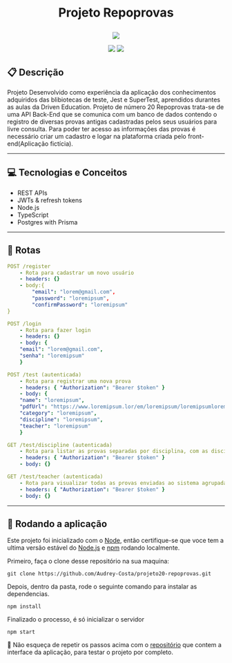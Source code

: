 # <p align = "center"> Projeto Repoprovas </p>

<p align="center">
   <img src="https://static.wixstatic.com/media/670003_78a3e33024d14ffe83128d8476548615~mv2.png/v1/fit/w_256%2Ch_256%2Cal_c/file.png"/>
</p>

<p align = "center">
   <img src="https://img.shields.io/badge/author-Audrey_Costa-4dae71?style=flat-square" />
   <img src="https://img.shields.io/github/languages/count/Audrey-Costa/projeto20-repoprovas?color=4dae71&style=flat-square" />
</p>


##  :clipboard: Descrição

Projeto Desenvolvido como experiência da aplicação dos conhecimentos adquiridos das blibiotecas de teste, Jest e SuperTest, aprendidos durantes as aulas da Driven Education. Projeto de número 20 Repoprovas trata-se de uma API Back-End que se comunica com um banco de dados contendo o registro de diversas provas antigas cadastradas pelos seus usuários para livre consulta. Para poder ter acesso as informações das provas é necessário criar um cadastro e logar na plataforma criada pelo front-end(Aplicação fictícia). 

***

## :computer:	 Tecnologias e Conceitos

- REST APIs
- JWTs & refresh tokens
- Node.js
- TypeScript
- Postgres with Prisma

***

## :rocket: Rotas

```yml
POST /register
    - Rota para cadastrar um novo usuário
    - headers: {}
    - body:{
        "email": "lorem@gmail.com",
        "password": "loremipsum",
        "confirmPassword": "loremipsum"
}
```
    
```yml 
POST /login
    - Rota para fazer login
    - headers: {}
    - body: {
    "email": "lorem@gmail.com",
    "senha": "loremipsum"
    }
```
    
```yml 
POST /test (autenticada)
    - Rota para registrar uma nova prova
    - headers: { "Authorization": "Bearer $token" }
    - body: {
    "name": "loremipsum",
    "pdfUrl": "https://www.loremipsum.lor/em/loremipsum/loremipsumloremipsum",
    "category": "loremipsum",
    "discipline": "loremipsum",
    "teacher": "loremipsum"
    }
```

```yml
GET /test/discipline (autenticada)
    - Rota para listar as provas separadas por disciplina, com as disciplinas por sua vez, agrupadas por período.
    - headers: { "Authorization": "Bearer $token" }
    - body: {}
``` 

```yml
GET /test/teacher (autenticada)
    - Rota para visualizar todas as provas enviadas ao sistema agrupadas pelo instrutor e pelo tipo de prova .
    - headers: { "Authorization": "Bearer $token" }
    - body: {}
```
***

## 🏁 Rodando a aplicação

Este projeto foi inicializado com o [Node](https://github.com/facebook/create-react-app), então certifique-se que voce tem a ultima versão estável do [Node.js](https://nodejs.org/en/download/) e [npm](https://www.npmjs.com/) rodando localmente.

Primeiro, faça o clone desse repositório na sua maquina:

```
git clone https://github.com/Audrey-Costa/projeto20-repoprovas.git
```

Depois, dentro da pasta, rode o seguinte comando para instalar as dependencias.

```
npm install
```

Finalizado o processo, é só inicializar o servidor
```
npm start
```

:stop_sign: Não esqueça de repetir os passos acima com o [repositório](https://github.com/luanalessa/projeto-frontend.git) que contem a interface da aplicação, para testar o projeto por completo.
